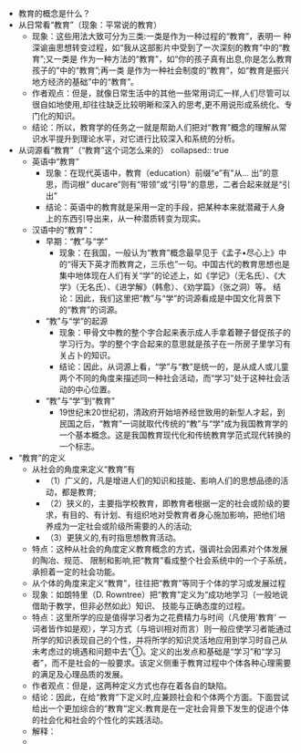 - 教育的概念是什么？
- 从日常看“教育”（现象：平常说的教育）
	- 现象：这些用法大致可分为三类:一类是作为一种过程的“教育”，表明一
	  种深谕亩思想转变过程，如“我从这部影片中受到了一次深刻的教育”中的“教育”;又一类是
	  作为一种方法的“教育”，如“你的孩子真有出息,你是怎么教育孩子的”中的“教育”;再一类
	  是作为一种社会制度的“教育”，如“教育是振兴地方经济的基础”中的“教育”。
	- 作者观点：但是，就像日常生活中的其他一些常用词汇一样,人们尽管可以很自如地使用,却往往缺乏比较明晰和深入的思考,更不用说形成系统化、专门化的知识。
	- 结论：所以，教育学的任务之一就是帮助人们把对“教育”概念的理解从常识水平提升到理论水平，对它进行比较深入和系统的分析。
- 从词源看“教育”（“教育”这个词怎么来的）
  collapsed:: true
	- 英语中“教育”
		- 现象：在现代英语中，教育（education）前缀“e”有"从... 出”的意思，而词根“ ducare”则有“带领”或“引导”的意思，二者合起来就是“引出”
		- 结论：英语中的教育就是采用一定的手段，把某种本来就潜藏于人身上的东西引导出来，从一种潜质转变为现实。
	- 汉语中的“教育”：
		- 早期：“教”与“学”
			- 现象：在我国，一般认为“教育”概念最早见于《孟子•尽心上》中的“得天下英才而教育之，三乐也”一句。中国古代的教育思想也是集中地体现在人们有关“学”的论述上，如《学记》（无名氏）、《大学》（无名氏）、《进学解》（韩愈）、《劝学篇》（张之洞）等。
			  结论：因此，我们这里把“教”与“学”的词源看成是中国文化背景下的“教育”的词源。
		- “教”与“学”的起源
			- 现象：甲骨文中教的整个字合起来表示成人手拿着鞭子督促孩子的学习行为。学的整个字合起来的意思就是孩子在一所房子里学习有关占卜的知识。
			- 结论：因此，从词源上看，“学”与“教”是统一的，是从成人或儿童两个不同的角度来描述同一种社会活动，而“学习”处于这种社会活动的中心位置。
		- “教”与“学”到“教育”
			- 19世纪末20世纪初，清政府开始培养经世致用的新型人才起，到民国之后，“教育”一词就取代传统的“教”与“学”成为我国教育学的一个基本概念。这是我国教育现代化和传统教育学范式现代转换的一个标志。
- “教育”的定义
	- 从社会的角度来定义“教育”有
		- （1）广义的，凡是增进人们的知识和技能、影响人们的思想品德的活动，都是教育;
		- （2）狭义的，主要指学校教育，即教育者根据一定的社会或阶级的要求，有目的、有计划、有组织地对受教育者身心施加影响，把他们培养成为一定社会或阶级所需要的人的活动;
		- （3）更狭义的,有时指思想教育活动。
	- 特点：这种从社会的角度定义教育概念的方式，强调社会因素对个体发展的陶冶、规范、 限制和影响,把“教育”看成整个社会系统中的一个子系统，承担着一定的社会功能。
	- 从个体的角度来定义“教育”，往往把“教育”等同于个体的学习或发展过程
	- 现象：如朗特里（D. Rowntree）把“教育”定义为“成功地学习（一般地说借助于教学，但非必然如此）知识、 技能与正确态度的过程。
	- 特点：这里所学的应是值得学习者为之花费精力与时间（凡使用'教育’ 一词者皆作如是观），学习方式（与培训相对而言）则一般应使学习者能通过所学的知识表现自己的个性，并将所学的知识灵活地应用到学习时自己从未考虑过的境遇和问题中去”①。定义的出发点和基础是“学习”和“学习者”，而不是社会的一般要求。该定义侧重于教育过程中个体各种心理需要的满足及心理品质的发展。
	- 作者观点：但是，这两种定义方式也存在着各自的缺陷。
	- 结论：因此，在给“教育”下定义时,应兼顾社会和个体两个方面。下面尝试给出一个更加综合的“教育”定义:教育是在一定社会背景下发生的促进个体的社会化和社会的个性化的实践活动。
	- 解释：
	-